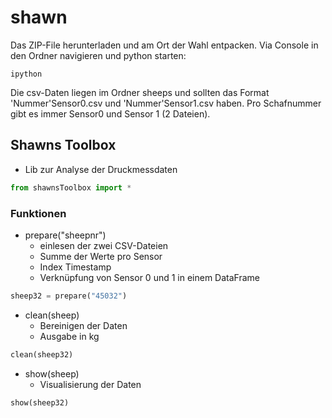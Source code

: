 # shawn

Das ZIP-File herunterladen und am Ort der Wahl entpacken. Via Console in den Ordner navigieren und python starten:
```
ipython
```

Die csv-Daten liegen im Ordner sheeps und sollten das Format 'Nummer'Sensor0.csv und 'Nummer'Sensor1.csv haben. Pro Schafnummer gibt es immer Sensor0 und Sensor 1 (2 Dateien).

## Shawns Toolbox
* Lib zur Analyse der Druckmessdaten

```python
from shawnsToolbox import *
```
### Funktionen
* prepare("sheepnr")
    * einlesen der zwei CSV-Dateien
    * Summe der Werte pro Sensor
    * Index Timestamp
    * Verknüpfung von Sensor 0 und 1 in einem DataFrame
    
```python
sheep32 = prepare("45032")
```
* clean(sheep)
    * Bereinigen der Daten
    * Ausgabe in kg
```python
clean(sheep32)
```
* show(sheep)
    * Visualisierung der Daten

```python
show(sheep32)
```